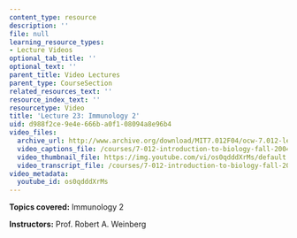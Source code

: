```yaml
---
content_type: resource
description: ''
file: null
learning_resource_types:
- Lecture Videos
optional_tab_title: ''
optional_text: ''
parent_title: Video Lectures
parent_type: CourseSection
related_resources_text: ''
resource_index_text: ''
resourcetype: Video
title: 'Lecture 23: Immunology 2'
uid: d988f2ce-9e4e-666b-a0f1-08094a8e96b4
video_files:
  archive_url: http://www.archive.org/download/MIT7.012F04/ocw-7.012-lec23-05nov2004-220k.mp4
  video_captions_file: /courses/7-012-introduction-to-biology-fall-2004/b1a5c5943b2e535e9e79caef8999e0fc_os0qdddXrMs.vtt
  video_thumbnail_file: https://img.youtube.com/vi/os0qdddXrMs/default.jpg
  video_transcript_file: /courses/7-012-introduction-to-biology-fall-2004/3a4a5c2771bc84aed206e8f4b69c205f_os0qdddXrMs.pdf
video_metadata:
  youtube_id: os0qdddXrMs
---
```


**Topics covered:** Immunology 2

**Instructors:** Prof. Robert A. Weinberg